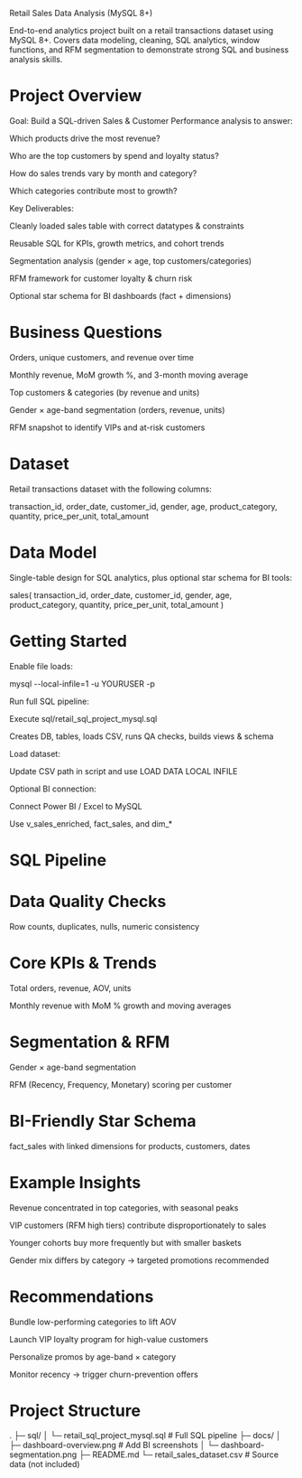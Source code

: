 Retail Sales Data Analysis (MySQL 8+)

End-to-end analytics project built on a retail transactions dataset using MySQL 8+.
Covers data modeling, cleaning, SQL analytics, window functions, and RFM segmentation to demonstrate strong SQL and business analysis skills.

# Project Overview

Goal: Build a SQL-driven Sales & Customer Performance analysis to answer:

Which products drive the most revenue?

Who are the top customers by spend and loyalty status?

How do sales trends vary by month and category?

Which categories contribute most to growth?

Key Deliverables:

Cleanly loaded sales table with correct datatypes & constraints

Reusable SQL for KPIs, growth metrics, and cohort trends

Segmentation analysis (gender × age, top customers/categories)

RFM framework for customer loyalty & churn risk

Optional star schema for BI dashboards (fact + dimensions)

# Business Questions

Orders, unique customers, and revenue over time

Monthly revenue, MoM growth %, and 3-month moving average

Top customers & categories (by revenue and units)

Gender × age-band segmentation (orders, revenue, units)

RFM snapshot to identify VIPs and at-risk customers

# Dataset

Retail transactions dataset with the following columns:

transaction_id, order_date, customer_id, gender, age, product_category, quantity, price_per_unit, total_amount

# Data Model

Single-table design for SQL analytics, plus optional star schema for BI tools:

sales(
  transaction_id, order_date, customer_id, gender, age,
  product_category, quantity, price_per_unit, total_amount
)

# Getting Started

Enable file loads:

mysql --local-infile=1 -u YOURUSER -p


Run full SQL pipeline:

Execute sql/retail_sql_project_mysql.sql

Creates DB, tables, loads CSV, runs QA checks, builds views & schema

Load dataset:

Update CSV path in script and use LOAD DATA LOCAL INFILE

Optional BI connection:

Connect Power BI / Excel to MySQL

Use v_sales_enriched, fact_sales, and dim_*

# SQL Pipeline
# Data Quality Checks

Row counts, duplicates, nulls, numeric consistency

# Core KPIs & Trends

Total orders, revenue, AOV, units

Monthly revenue with MoM % growth and moving averages

# Segmentation & RFM

Gender × age-band segmentation

RFM (Recency, Frequency, Monetary) scoring per customer

# BI-Friendly Star Schema

fact_sales with linked dimensions for products, customers, dates

# Example Insights

Revenue concentrated in top categories, with seasonal peaks

VIP customers (RFM high tiers) contribute disproportionately to sales

Younger cohorts buy more frequently but with smaller baskets

Gender mix differs by category → targeted promotions recommended

# Recommendations

Bundle low-performing categories to lift AOV

Launch VIP loyalty program for high-value customers

Personalize promos by age-band × category

Monitor recency → trigger churn-prevention offers

# Project Structure
.
├─ sql/
│  └─ retail_sql_project_mysql.sql   # Full SQL pipeline
├─ docs/
│  ├─ dashboard-overview.png         # Add BI screenshots
│  └─ dashboard-segmentation.png
├─ README.md
└─ retail_sales_dataset.csv          # Source data (not included)
